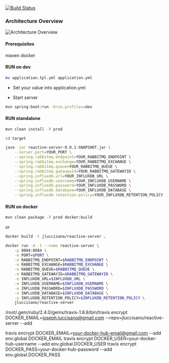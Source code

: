 [![Build Status](https://travis-ci.org/jluccisano/reactive-server.svg?branch=master)](https://travis-ci.org/jluccisano/reactive-server)


### Architecture Overview

![Architecture Overview](https://jluccisano.github.io/assets/images/consume-data-from-rabbitmq.png)

#### Prerequisites
maven
docker

#### RUN on dev

```bash
mv application.tpl.yml application.yml
``` 
- Set your value into application.yml

- Start server
```bash
mvn spring-boot:run -Drun.profiles=dev
```



#### RUN standalone


```bash
mvn clean install -P prod
```

```bash
cd target
```


```bash
java -jar reactive-server-0.0.1-SNAPSHOT.jar \
    --server.port=YOUR_PORT \
    --spring.rabbitmq.endpoint=YOUR_RABBITMQ_ENDPOINT \
    --spring.rabbitmq.exchange=YOUR_RABBITMQ_EXCHANGE \
    --spring.rabbitmq.queue=YOUR_RABBITMQ_QUEUE \
    --spring.rabbitmq.gatewayId=YOUR_RABBITMQ_GATEWAYID \
    --spring.influxdb.url=YOUR_INFLUXDB_URL \
    --spring.influxdb.username=YOUR_INFLUXDB_USERNAME \
    --spring.influxdb.password=YOUR_INFLUXDB_PASSWORD \
    --spring.influxdb.database=YOUR_INFLUXDB_DATABASE \
    --spring.influxdb.retention-policy=YOUR_INFLUXDB_RETENTION_POLICY
```
    
#### RUN on docker

```bash
mvn clean package -P prod docker:build
```
or 
```bash
docker build -t jluccisano/reactive-server .
```

```bash
docker run -d -t --name reactive-server \
    -p 8084:8084 \
    -e PORT=$PORT \
    -e RABBITMQ_ENDPOINT=$RABBITMQ_ENDPOINT \
    -e RABBITMQ_EXCHANGE=$RABBITMQ_EXCHANGE \
    -e RABBITMQ_QUEUE=$RABBITMQ_QUEUE \
    -e RABBITMQ_GATEWAYID=$RABBITMQ_GATEWAYID \
    -e INFLUXDB_URL=$INFLUXDB_URL \
    -e INFLUXDB_USERNAME=$INFLUXDB_USERNAME \
    -e INFLUXDB_PASSWORD=$INFLUXDB_PASSWORD \
    -e INFLUXDB_DATABASE=$INFLUXDB_DATABASE \
    -e INFLUXDB_RETENTION_POLICY=$INFLUXDB_RETENTION_POLICY \
    jluccisano/reactive-server
```

/root/.gem/ruby/2.4.0/gems/travis-1.8.8/bin/travis encrypt DOCKER_EMAIL=joseph.luccisano@gmail.com --repo=jluccisano/reactive-server --add


travis encrypt DOCKER_EMAIL=your-docker-hub-email@gmail.com --add env.global.DOCKER_EMAIL
travis encrypt DOCKER_USER=your-docker-hub-username --add env.global.DOCKER_USER
travis encrypt DOCKER_PASS=your-docker-hub-password --add env.global.DOCKER_PASS


